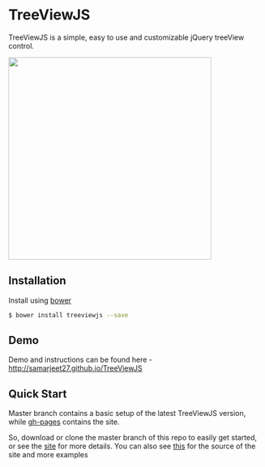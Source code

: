 TreeViewJS
===

TreeViewJS is a simple, easy to use and customizable jQuery treeView control.

<img src="http://s15.postimg.org/rjyuh87ej/treeviewjs_screenshot.png" width="400">

Installation
---
Install using [bower](http://bower.io)
```sh
$ bower install treeviewjs --save
```
Demo
---
Demo and instructions can be found here - http://samarjeet27.github.io/TreeViewJS


Quick Start
---
Master branch contains a basic setup of the latest TreeViewJS version, while [gh-pages][2] contains the site.

So, download or clone the master branch of this repo to easily get started, or see the [site][1] for more details. You can also see [this][2] for the source of the site and more examples

[1]:http://samarjeet27.github.io/TreeViewJS
[2]:https://github.com/samarjeet27/TreeViewJS/tree/gh-pages